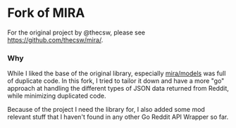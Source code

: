 # Fork of MIRA

For the original project by @thecsw, please see https://github.com/thecsw/mira/.

### Why

While I liked the base of the original library, especially [mira/models](https://github.com/thecsw/mira/models) was full of duplicate code. In this fork, I tried to tailor it down and have a more "go" approach at handling the different types of JSON data returned from Reddit, while minimizing duplicated code.

Because of the project I need the library for, I also added some mod relevant stuff that I haven't found in any other Go Reddit API Wrapper so far.
